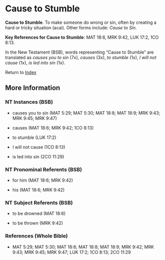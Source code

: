 # Cause to Stumble
**Cause to Stumble**. 
To make someone do wrong or sin, often by creating a hard or tricky situation (acai). 
Other forms include: 
*Cause to Sin*. 


**Key References for Cause to Stumble**: 
MAT 18:6, MRK 9:42, LUK 17:2, 1CO 8:13. 




In the New Testament (BSB), words representing “Cause to Stumble” are translated as 
*causes you to sin* (7x), *causes* (3x), *to stumble* (1x), *I will not cause* (1x), *is led into sin* (1x). 


Return to [Index](00-Index.md)

## More Information

### NT Instances (BSB)

* causes you to sin (MAT 5:29; MAT 5:30; MAT 18:8; MAT 18:9; MRK 9:43; MRK 9:45; MRK 9:47)

* causes (MAT 18:6; MRK 9:42; 1CO 8:13)

* to stumble (LUK 17:2)

* I will not cause (1CO 8:13)

* is led into sin (2CO 11:29)



### NT Pronominal Referents (BSB)

* for him (MAT 18:6; MRK 9:42)

* his (MAT 18:6; MRK 9:42)



### NT Subject Referents (BSB)

* to be drowned (MAT 18:6)

* to be thrown (MRK 9:42)



### References (Whole Bible)

* MAT 5:29; MAT 5:30; MAT 18:6; MAT 18:8; MAT 18:9; MRK 9:42; MRK 9:43; MRK 9:45; MRK 9:47; LUK 17:2; 1CO 8:13; 2CO 11:29



